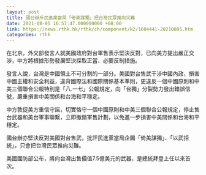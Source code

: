 ```yaml
---
layout: post
title: 國台辦斥民進黨當局「倚美謀獨」把台灣民眾推向災難
date: 2021-08-05 16:57:47.000000000 +08:00
link: https://news.rthk.hk/rthk/ch/component/k2/1604441-20210805.htm
categories: rthk
---
```


在北京，外交部發言人就美國政府對台軍售表示堅決反對，已向美方提出嚴正交涉，中方將根據形勢發展堅決採取正當、必要反制措施。

發言人說，台灣是中國領土不可分割的一部分。美國對台售武干涉中國內政，損害中國主權和安全利益，違背國際法和國際關係基本準則，更違反一個中國原則和中美三個聯合公報特別是「八.一七」公報規定，向「台獨」分裂勢力發出錯誤信號，嚴重損害中美關係和台海和平穩定。

中方敦促美方重信守諾，切實恪守一個中國原則和中美三個聯合公報規定，停止售台武器和美台軍事聯繫，立即撤銷軍售計劃，以免進一步損害中美關係和台海和平穩定。

國台辦亦堅決反對美國對台售武，批評民進黨當局企圖「倚美謀獨」、「以武拒統」，只會把台灣民眾推向災難。

美國國防部公布，將向台灣出售價值7.5億美元的武器，是總統拜登上任以來首次。
